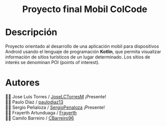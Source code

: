 <div align="center"><h1>Proyecto final Mobil ColCode</h1></div>

# Descripción  
Proyecto orientado al desarrollo de una aplicación mobil para dispositivos Android usando el lenguaje de programación **Kotlin**, que permita visualizar información de sitios turísticos de un lugar determinado. Los sitios de interés se denominan POI (points of interest).


# Autores
:man_technologist: Jose Luis Torres / [JoseLCTorresM](https://github.com/JoseLCTorresM "Github User") ¡Presente!   
:man_technologist: Paulo Díaz / [paulodiaz13](https://github.com/paulodiaz13 "Github User")   
:man_technologist: Sergio Peñaloza / [SergioPenaloza](https://github.com/SergioPenaloza "Github User") ¡Presente!   
:man_technologist: Frayerth  Artunduaga / [Frayerth](https://github.com/Frayerth "Github User")   
:man_technologist: Camilo Barreiro / [CBarreiro96](https://github.com/CBarreiro96 "Github User")

